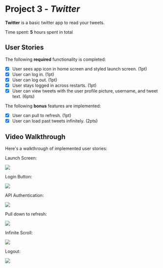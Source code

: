 # Project 3 - *Twitter*

**Twitter** is a basic twitter app to read your tweets.

Time spent: **5** hours spent in total

## User Stories

The following **required** functionality is completed:

- [x] User sees app icon in home screen and styled launch screen. (1pt)
- [x] User can log in. (1pt)
- [x] User can log out. (1pt)
- [x] User stays logged in across restarts. (1pt)
- [x] User can view tweets with the user profile picture, username, and tweet text. (6pts)

The following **bonus** features are implemented:

- [x] User can pull to refresh. (1pt)
- [x] User can load past tweets infinitely. (2pts)

## Video Walkthrough

Here's a walkthrough of implemented user stories:

Launch Screen:

![](https://i.imgur.com/ZcDdxkR.gif)


Login Button:

![](https://i.imgur.com/JNMS7Am.gif)

API Authentication:

![](https://i.imgur.com/sWoRkjg.gif)

Pull down to refresh:

![](https://i.imgur.com/OAGBoLe.gif)

Infinite Scroll:

![](https://i.imgur.com/f2mwGFv.gif)

Logout:

![](https://i.imgur.com/VU12ezh.gif)









